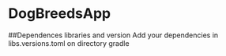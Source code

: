# DogBreedsApp

##Dependences libraries and version
Add your dependencies in libs.versions.toml on directory gradle